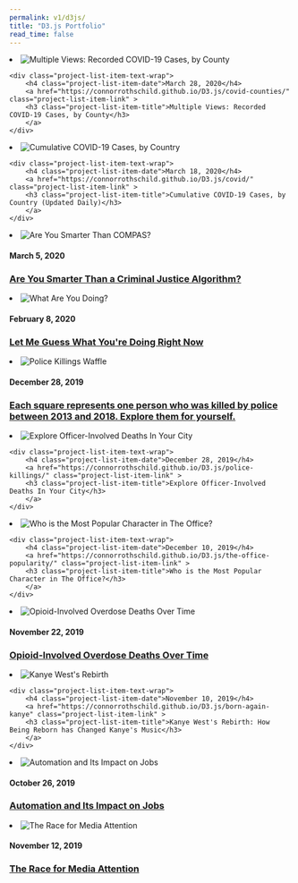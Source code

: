 ```yaml
---
permalink: v1/d3js/
title: "D3.js Portfolio"
read_time: false
---
```


<li class="project-list-item"> 
    <img 
    src="https://raw.githubusercontent.com/connorrothschild/v1/master/_assets/images/covid-d3-counties.jpg" 
    alt="Multiple Views: Recorded COVID-19 Cases, by County" 
    class="project-list-item-thumbnail"> 

    <div class="project-list-item-text-wrap"> 
        <h4 class="project-list-item-date">March 28, 2020</h4> 
        <a href="https://connorrothschild.github.io/D3.js/covid-counties/" class="project-list-item-link" > 
        <h3 class="project-list-item-title">Multiple Views: Recorded COVID-19 Cases, by County</h3>
        </a> 
    </div> 

</li>

<li class="project-list-item"> 
    <img 
    src="https://raw.githubusercontent.com/connorrothschild/v1/master/_assets/images/covid-d3.jpg" 
    alt="Cumulative COVID-19 Cases, by Country" 
    class="project-list-item-thumbnail"> 

    <div class="project-list-item-text-wrap"> 
        <h4 class="project-list-item-date">March 18, 2020</h4> 
        <a href="https://connorrothschild.github.io/D3.js/covid/" class="project-list-item-link" > 
        <h3 class="project-list-item-title">Cumulative COVID-19 Cases, by Country (Updated Daily)</h3>
        </a> 
    </div> 
</li>

<li class="project-list-item"> 
    <img 
    src="https://raw.githubusercontent.com/connorrothschild/v1/master/_assets/images/compas.jpg" 
    alt="Are You Smarter Than COMPAS?" 
    class="project-list-item-thumbnail"> 
    <div class="project-list-item-text-wrap"> 
        <h4 class="project-list-item-date">March 5, 2020</h4> 
        <a href="https://connorrothschild.github.io/compas/" class="project-list-item-link" > 
        <h3 class="project-list-item-title">Are You Smarter Than a Criminal Justice Algorithm?</h3>
        </a> 
    </div> 
</li>

<li class="project-list-item"> 
    <img 
    src="https://raw.githubusercontent.com/connorrothschild/v1/master/_assets/images/what-are-you-doing.jpg" 
    alt="What Are You Doing?" 
    class="project-list-item-thumbnail"> 
    <div class="project-list-item-text-wrap"> 
        <h4 class="project-list-item-date">February 8, 2020</h4> 
        <a href="https://connorrothschild.github.io/what-are-you-doing/" class="project-list-item-link" > 
        <h3 class="project-list-item-title">Let Me Guess What You're Doing Right Now</h3>
        </a> 
    </div> 
</li>

<li class="project-list-item"> 
    <img 
    src="https://raw.githubusercontent.com/connorrothschild/v1/master/_assets/images/police-killings-waffle.jpg" 
    alt="Police Killings Waffle" 
    class="project-list-item-thumbnail"> 
    <div class="project-list-item-text-wrap"> 
        <h4 class="project-list-item-date">December 28, 2019</h4> 
        <a href="https://connorrothschild.github.io/D3.js/police-killings-waffle/" class="project-list-item-link" > 
        <h3 class="project-list-item-title">Each square represents one person who was killed by police between 2013 and 2018. Explore them for yourself.</h3>
        </a> 
    </div> 
</li>

<li class="project-list-item"> 
    <img 
    src="https://raw.githubusercontent.com/connorrothschild/v1/master/_assets/images/police-killings.jpg" 
    alt="Explore Officer-Involved Deaths In Your City" 
    class="project-list-item-thumbnail"> 

    <div class="project-list-item-text-wrap"> 
        <h4 class="project-list-item-date">December 28, 2019</h4> 
        <a href="https://connorrothschild.github.io/D3.js/police-killings/" class="project-list-item-link" > 
        <h3 class="project-list-item-title">Explore Officer-Involved Deaths In Your City</h3>
        </a> 
    </div> 
</li>

<li class="project-list-item"> 
    <img 
    src="https://raw.githubusercontent.com/connorrothschild/v1/master/_assets/images/office.jpg" 
    alt="Who is the Most Popular Character in The Office?" 
    class="project-list-item-thumbnail"> 

    <div class="project-list-item-text-wrap"> 
        <h4 class="project-list-item-date">December 10, 2019</h4> 
        <a href="https://connorrothschild.github.io/D3.js/the-office-popularity/" class="project-list-item-link" > 
        <h3 class="project-list-item-title">Who is the Most Popular Character in The Office?</h3>
        </a> 
    </div> 
</li>

<li class="project-list-item"> 
    <img 
    src="https://raw.githubusercontent.com/connorrothschild/v1/master/_assets/images/map-overdoses.jpg" 
    alt="Opioid-Involved Overdose Deaths Over Time" 
    class="project-list-item-thumbnail"> 
    <div class="project-list-item-text-wrap"> 
        <h4 class="project-list-item-date">November 22, 2019</h4> 
        <a href="https://connorrothschild.github.io/D3.js/map-overdoses" class="project-list-item-link" > 
        <h3 class="project-list-item-title">Opioid-Involved Overdose Deaths Over Time</h3>
        </a> 
    </div> 
</li>

<li class="project-list-item"> 
    <img 
    src="https://raw.githubusercontent.com/connorrothschild/v1/master/_assets/images/kanye.jpg" 
    alt="Kanye West's Rebirth" 
    class="project-list-item-thumbnail"> 

    <div class="project-list-item-text-wrap"> 
        <h4 class="project-list-item-date">November 10, 2019</h4> 
        <a href="https://connorrothschild.github.io/D3.js/born-again-kanye" class="project-list-item-link" > 
        <h3 class="project-list-item-title">Kanye West's Rebirth: How Being Reborn has Changed Kanye's Music</h3>
        </a> 
    </div> 
</li>

<li class="project-list-item"> 
    <img 
    src="https://raw.githubusercontent.com/connorrothschild/v1/master/_assets/images/automation.jpg" 
    alt="Automation and Its Impact on Jobs" 
    class="project-list-item-thumbnail"> 
    <div class="project-list-item-text-wrap"> 
        <h4 class="project-list-item-date">October 26, 2019</h4> 
        <a href="https://connorrothschild.github.io/D3.js/automation/" class="project-list-item-link" > 
        <h3 class="project-list-item-title">Automation and Its Impact on Jobs</h3>
        </a> 
    </div> 
</li>

<li class="project-list-item"> 
    <img 
    src="https://raw.githubusercontent.com/connorrothschild/v1/master/_assets/images/bar-chart-race.gif" 
    alt="The Race for Media Attention" 
    class="project-list-item-thumbnail"> 
    <div class="project-list-item-text-wrap"> 
        <h4 class="project-list-item-date">November 12, 2019</h4> 
        <a href="https://observablehq.com/@connorrothschild/bar-chart-race" class="project-list-item-link" > 
        <h3 class="project-list-item-title">The Race for Media Attention</h3>
        </a> 
    </div> 
</li>
